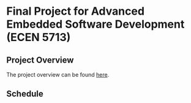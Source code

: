 # Final Project for Advanced Embedded Software Development (ECEN 5713)
## Project Overview
The project overview can be found [here](https://github.com/cu-ecen-aeld/final-project-ritikar97/wiki/Project-Overview).

## Schedule
